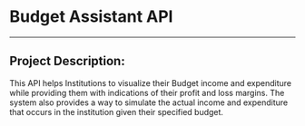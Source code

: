 # Budget Assistant API
<hr>

## Project Description: 
This API helps Institutions to visualize their Budget income and expenditure while providing them with indications of their profit and loss margins. The system also provides a way to simulate the actual income and expenditure that occurs in the institution given their specified budget.

